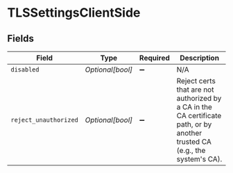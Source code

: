 # TLSSettingsClientSide


## Fields

| Field                                                                                                                      | Type                                                                                                                       | Required                                                                                                                   | Description                                                                                                                |
| -------------------------------------------------------------------------------------------------------------------------- | -------------------------------------------------------------------------------------------------------------------------- | -------------------------------------------------------------------------------------------------------------------------- | -------------------------------------------------------------------------------------------------------------------------- |
| `disabled`                                                                                                                 | *Optional[bool]*                                                                                                           | :heavy_minus_sign:                                                                                                         | N/A                                                                                                                        |
| `reject_unauthorized`                                                                                                      | *Optional[bool]*                                                                                                           | :heavy_minus_sign:                                                                                                         | Reject certs that are not authorized by a CA in the CA certificate path, or by another trusted CA (e.g., the system's CA). |